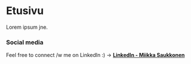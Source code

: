 # Etusivu

Lorem ipsum jne. 

### Social media

Feel free to connect /w me on LinkedIn :) -> **[LinkedIn - Miikka Saukkonen](https://linkedin.com/in/miikkasaukkonen)**



